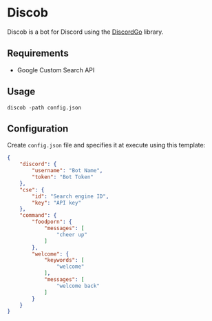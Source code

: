 # Discob

Discob is a bot for Discord using the [DiscordGo](https://github.com/bwmarrin/discordgo) library.

## Requirements

- Google Custom Search API

## Usage

```console
discob -path config.json
```

## Configuration

Create `config.json` file and specifies it at execute using this template:

```json
{
    "discord": {
        "username": "Bot Name",
        "token": "Bot Token"
    },
    "cse": {
        "id": "Search engine ID",
        "key": "API key"
    },
    "command": {
        "foodporn": {
            "messages": [
                "cheer up"
            ]
        },
        "welcome": {
            "keywords": [
                "welcome"
            ],
            "messages": [
                "welcome back"
            ]
        }
    }
}
```
